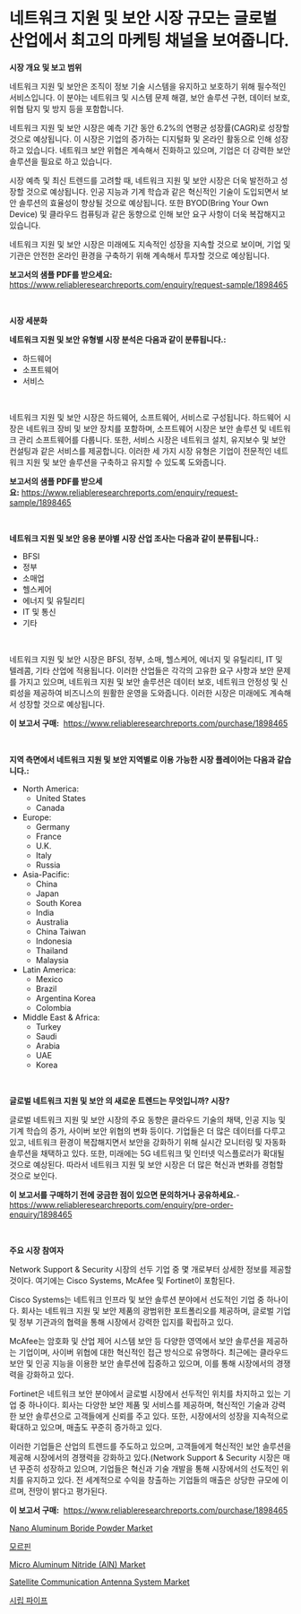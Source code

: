 <p><h1>네트워크 지원 및 보안 시장 규모는 글로벌 산업에서 최고의 마케팅 채널을 보여줍니다.</h1></p><p><strong>시장 개요 및 보고 범위</strong></p>
<p><p>네트워크 지원 및 보안은 조직이 정보 기술 시스템을 유지하고 보호하기 위해 필수적인 서비스입니다. 이 분야는 네트워크 및 시스템 문제 해결, 보안 솔루션 구현, 데이터 보호, 위협 탐지 및 방지 등을 포함합니다. </p><p>네트워크 지원 및 보안 시장은 예측 기간 동안 6.2%의 연평균 성장률(CAGR)로 성장할 것으로 예상됩니다. 이 시장은 기업의 증가하는 디지털화 및 온라인 활동으로 인해 성장하고 있습니다. 네트워크 보안 위협은 계속해서 진화하고 있으며, 기업은 더 강력한 보안 솔루션을 필요로 하고 있습니다.</p><p>시장 예측 및 최신 트렌드를 고려할 때, 네트워크 지원 및 보안 시장은 더욱 발전하고 성장할 것으로 예상됩니다. 인공 지능과 기계 학습과 같은 혁신적인 기술이 도입되면서 보안 솔루션의 효율성이 향상될 것으로 예상됩니다. 또한 BYOD(Bring Your Own Device) 및 클라우드 컴퓨팅과 같은 동향으로 인해 보안 요구 사항이 더욱 복잡해지고 있습니다. </p><p>네트워크 지원 및 보안 시장은 미래에도 지속적인 성장을 지속할 것으로 보이며, 기업 및 기관은 안전한 온라인 환경을 구축하기 위해 계속해서 투자할 것으로 예상됩니다.</p></p>
<p><strong>보고서의 샘플 PDF를 받으세요:</strong> <a href="https://www.reliableresearchreports.com/enquiry/request-sample/1898465">https://www.reliableresearchreports.com/enquiry/request-sample/1898465</a></p>
<p>&nbsp;</p>
<p><strong>시장 세분화</strong></p>
<p><strong>네트워크 지원 및 보안 유형별 시장 분석은 다음과 같이 분류됩니다.:</strong></p>
<p><ul><li>하드웨어</li><li>소프트웨어</li><li>서비스</li></ul></p>
<p>&nbsp;</p>
<p><p>네트워크 지원 및 보안 시장은 하드웨어, 소프트웨어, 서비스로 구성됩니다. 하드웨어 시장은 네트워크 장비 및 보안 장치를 포함하며, 소프트웨어 시장은 보안 솔루션 및 네트워크 관리 소프트웨어를 다룹니다. 또한, 서비스 시장은 네트워크 설치, 유지보수 및 보안 컨설팅과 같은 서비스를 제공합니다. 이러한 세 가지 시장 유형은 기업이 전문적인 네트워크 지원 및 보안 솔루션을 구축하고 유지할 수 있도록 도와줍니다.</p></p>
<p><strong>보고서의 샘플 PDF를 받으세요:</strong>&nbsp;<a href="https://www.reliableresearchreports.com/enquiry/request-sample/1898465">https://www.reliableresearchreports.com/enquiry/request-sample/1898465</a></p>
<p>&nbsp;</p>
<p><strong> 네트워크 지원 및 보안 응용 분야별 시장 산업 조사는 다음과 같이 분류됩니다.:</strong></p>
<p><ul><li>BFSI</li><li>정부</li><li>소매업</li><li>헬스케어</li><li>에너지 및 유틸리티</li><li>IT 및 통신</li><li>기타</li></ul></p>
<p>&nbsp;</p>
<p><p>네트워크 지원 및 보안 시장은 BFSI, 정부, 소매, 헬스케어, 에너지 및 유틸리티, IT 및 텔레콤, 기타 산업에 적용됩니다. 이러한 산업들은 각각의 고유한 요구 사항과 보안 문제를 가지고 있으며, 네트워크 지원 및 보안 솔루션은 데이터 보호, 네트워크 안정성 및 신뢰성을 제공하여 비즈니스의 원활한 운영을 도와줍니다. 이러한 시장은 미래에도 계속해서 성장할 것으로 예상됩니다.</p></p>
<p><strong>이 보고서 구매:</strong>&nbsp; <a href="https://www.reliableresearchreports.com/purchase/1898465">https://www.reliableresearchreports.com/purchase/1898465</a></p>
<p>&nbsp;</p>
<p><strong>지역 측면에서 네트워크 지원 및 보안 지역별로 이용 가능한 시장 플레이어는 다음과 같습니다.:</strong></p>
<p><ul>
    <li>
        North America:
        <ul>
            <li>United States</li>
            <li>Canada</li>
        </ul>
    </li>
    <li>
        Europe:
        <ul>
            <li>Germany</li>
            <li>France</li>
            <li>U.K.</li>
            <li>Italy</li>
            <li>Russia</li>
        </ul>
    </li>
    <li>
        Asia-Pacific:
        <ul>
            <li>China</li>
            <li>Japan</li>
            <li>South Korea</li>
            <li>India</li>
            <li>Australia</li>
            <li>China Taiwan</li>
            <li>Indonesia</li>
            <li>Thailand</li>
            <li>Malaysia</li>
        </ul>
    </li>
    <li>
        Latin America:
        <ul>
            <li>Mexico</li>
            <li>Brazil</li>
            <li>Argentina Korea</li>
            <li>Colombia</li>
        </ul>
    </li>
    <li>
        Middle East & Africa:
        <ul>
            <li>Turkey</li>
            <li>Saudi</li>
            <li>Arabia</li>
            <li>UAE</li>
            <li>Korea</li>
        </ul>
    </li>
    </ul></p>
<p>&nbsp;</p>
<p><strong>글로벌 네트워크 지원 및 보안 의 새로운 트렌드는 무엇입니까? 시장?</strong></p>
<p><p>글로벌 네트워크 지원 및 보안 시장의 주요 동향은 클라우드 기술의 채택, 인공 지능 및 기계 학습의 증가, 사이버 보안 위협의 변화 등이다. 기업들은 더 많은 데이터를 다루고 있고, 네트워크 환경이 복잡해지면서 보안을 강화하기 위해 실시간 모니터링 및 자동화 솔루션을 채택하고 있다. 또한, 미래에는 5G 네트워크 및 인터넷 익스플로러가 확대될 것으로 예상된다. 따라서 네트워크 지원 및 보안 시장은 더 많은 혁신과 변화를 경험할 것으로 보인다.</p></p>
<p><strong>이 보고서를 구매하기 전에 궁금한 점이 있으면 문의하거나 공유하세요.</strong>- <a href="https://www.reliableresearchreports.com/enquiry/pre-order-enquiry/1898465">https://www.reliableresearchreports.com/enquiry/pre-order-enquiry/1898465</a></p>
<p>&nbsp;</p>
<p><strong>주요 시장 참여자</strong></p>
<p><p>Network Support & Security 시장의 선두 기업 중 몇 개로부터 상세한 정보를 제공할 것이다. 여기에는 Cisco Systems, McAfee 및 Fortinet이 포함된다. </p><p>Cisco Systems는 네트워크 인프라 및 보안 솔루션 분야에서 선도적인 기업 중 하나이다. 회사는 네트워크 지원 및 보안 제품의 광범위한 포트폴리오를 제공하며, 글로벌 기업 및 정부 기관과의 협력을 통해 시장에서 강력한 입지를 확립하고 있다. </p><p>McAfee는 암호화 및 산업 제어 시스템 보안 등 다양한 영역에서 보안 솔루션을 제공하는 기업이며, 사이버 위협에 대한 혁신적인 접근 방식으로 유명하다. 최근에는 클라우드 보안 및 인공 지능을 이용한 보안 솔루션에 집중하고 있으며, 이를 통해 시장에서의 경쟁력을 강화하고 있다.</p><p>Fortinet은 네트워크 보안 분야에서 글로벌 시장에서 선두적인 위치를 차지하고 있는 기업 중 하나이다. 회사는 다양한 보안 제품 및 서비스를 제공하며, 혁신적인 기술과 강력한 보안 솔루션으로 고객들에게 신뢰를 주고 있다. 또한, 시장에서의 성장을 지속적으로 확대하고 있으며, 매출도 꾸준히 증가하고 있다.</p><p>이러한 기업들은 산업의 트렌드를 주도하고 있으며, 고객들에게 혁신적인 보안 솔루션을 제공해 시장에서의 경쟁력을 강화하고 있다.(Network Support & Security 시장은 매년 꾸준히 성장하고 있으며, 기업들은 혁신과 기술 개발을 통해 시장에서의 선도적인 위치를 유지하고 있다. 전 세계적으로 수익을 창출하는 기업들의 매출은 상당한 규모에 이르며, 전망이 밝다고 평가된다.</p></p>
<p><strong>이 보고서 구매:</strong>&nbsp;&nbsp;<a href="https://www.reliableresearchreports.com/purchase/1898465">https://www.reliableresearchreports.com/purchase/1898465</a></p>
<p><p><a href="https://github.com/marloy8/Market-Research-Report-List-3/blob/main/nano-aluminum-boride-powder-market.md">Nano Aluminum Boride Powder Market</a></p><p><a href="https://github.com/plelbej847484502/Market-Research-Report-List-1/blob/main/8798586194234.md">모르핀</a></p><p><a href="https://github.com/WillieWoodard/Market-Research-Report-List-3/blob/main/micro-aluminum-nitride-aln-market.md">Micro Aluminum Nitride (AlN) Market</a></p><p><a href="https://issuu.com/reportprime-2/docs/satellite-communication-antenna-system-market-size">Satellite Communication Antenna System Market</a></p><p><a href="https://github.com/vseigx30c9a1j/Market-Research-Report-List-1/blob/main/7059834194235.md">시립 파이프</a></p></p>
